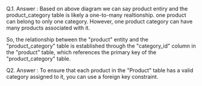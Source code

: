 Q.1.
Answer :
Based on above diagram we can say product entiry and the product_category table is likely a one-to-many realtionship.
one product can belong to only one category. However, one product category can have many products associated with it.

So, the relationship between the "product" entity and the "product_category" table is established through the "category_id" column in the "product" table, which references the primary key of the "product_category" table.

Q2.
Answer : 
To ensure that each product in the "Product" table has a valid category assigned to it, you can use a foreign key constraint.

